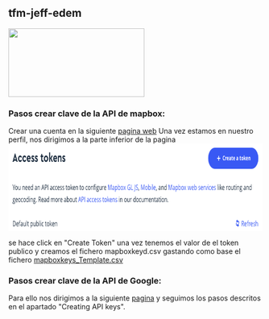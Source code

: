 ## tfm-jeff-edem
<img align="center" width="270" height="136" src="http://www.gepacv.org/wp-content/uploads/2017/01/EDEM-Logo--540x272.png">

### Pasos crear clave de la API de mapbox:

Crear una cuenta en la siguiente [pagina web](https://account.mapbox.com) Una vez estamos en nuestro perfil, nos dirigimos a la parte inferior de la pagina 
<img align="center" width="794" height="174" src="../img/mapbox_create_key.png">

se hace click en "Create Token" una vez tenemos el valor de el token publico y creamos el fichero mapboxkeyd.csv gastando como base el fichero [mapboxkeys_Template.csv](mapboxkeys_Template.csv)

### Pasos crear clave de la API de Google:
Para ello nos dirigimos a la siguiente [pagina](https://developers.google.com/maps/documentation/javascript/get-api-key) y seguimos los pasos descritos en el apartado "Creating API keys".